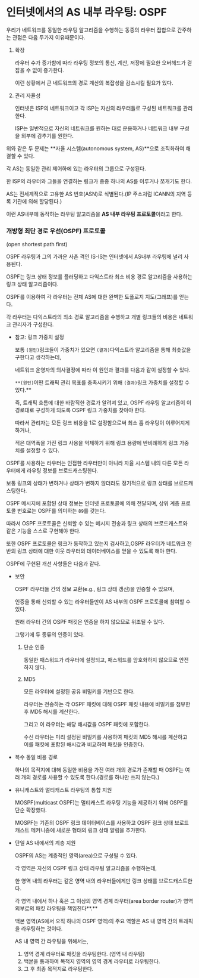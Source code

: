# 인터넷에서의 AS 내부 라우팅: OSPF

우리가 네트워크를 동일한 라우팅 알고리즘을 수행하는 동종의 라우터 집합으로 간주하는 관점은 다음 두가지 이유때문이다.

1. 확장
    
    라우터 수가 증가함에 따라 라우팅 정보의 통신, 계산, 저장에 필요한 오버헤드가 걷잡을 수 없이 증가한다.
    
    이런 상황에서 큰 네트워크의 경로 계산의 복잡성을 감소시킬 필요가 있다.
    
2. 관리 자율성
    
    인터넷은 ISP의 네트워크이고 각 ISP는 자신의 라우터들로 구성된 네트워크를 관리한다.
    
    ISP는 일반적으로 자신의 네트워크를 원하는 대로 운용하거나 네트워크 내부 구성을 외부에 감추기를 원한다.
    

위와 같은 두 문제는 **자율 시스템(autonomous system, AS)**으로 조직화하여 해결할 수 있다. 

각 AS는 동일한 관리 제어하에 있는 라우터의 그룹으로 구성된다.

한 ISP의 라우터와 그들을 연결하는 링크가 종종 하나의 AS를 이루거나 쪼개기도 한다.

AS는 전세계적으로 고유한 AS 번호(ASN)로 식별된다.(IP 주소처럼 ICANN의 지역 등록 기관에 의해 할당된다.)

이런 AS내부에 동작하는 라우팅 알고리즘을 **AS 내부 라우팅 프로토콜**이라고 한다.

### 개방형 최단 경로 우선(OSPF) 프로토콜

(open shortest path first)

OSPF 라우팅과 그의 가까운 사촌 격인 IS-IS는 인터넷에서 AS내부 라우팅에 널리 사용된다.

OSPF는 링크 상태 정보를 플러딩하고 다익스트라 최소 비용 경로 알고리즘을 사용하는 링크 상태 알고리즘이다.

OSPF를 이용하여 각 라우터는 전체 AS에 대한 완벽한 토폴로지 지도(그래프)를 얻는다.

각 라우터는 다익스트라의 최소 경로 알고리즘을 수행하고 개별 링크들의 비용은 네트워크 관리자가 구성한다.

- 참고: 링크 가중치 설정
    
    보통 `(원인)`링크들이 가중치가 있으면 `(결과)`다익스트라 알고리즘을 통해 최솟값을 구한다고 생각하는데,
    
    네트워크 운영자의 의사결정에 따라 이 원인과 결과를 다음과 같이 설정할 수 있다.
    
    `**(원인)`어떤 트래픽 관리 목표를 충족시키기 위해 `(결과)`링크 가중치를 설정할 수 있다.**
    
    즉, 트래픽 흐름에 대한 바람직한 경로가 알려져 있고, OSPF 라우팅 알고리즘이 이 경로대로 구성하게 되도록 OSPF 링크 가중치를 찾아야 한다.
    
    따라서 관리자는 모든 링크 비용을 1로 설정함으로써 최소 홉 라우팅이 이루어지게 하거나,
    
    적은 대역폭을 가진 링크 사용을 억제하기 위해 링크 용량에 반비례하게 링크 가중치를 설정할 수 있다.
    

OSPF를 사용하는 라우터는 인접한 라우터만이 아니라 자율 시스템 내의 다른 모든 라우터에게 라우팅 정보를 브로드캐스팅한다.

보통 링크의 상태가 변하거나 상태가 변하지 않더라도 정기적으로 링크 상태를 브로드캐스팅한다.

OSPF 메시지에 포함된 상태 정보는 인터넷 프로토콜에 의해 전달되며, 상위 계층 프로토콜 번호로는 OSPF를 의미하는 `89`를 갖는다.

따라서 OSPF 프로토콜은 신뢰할 수 있는 메시지 전송과 링크 상태의 브로드캐스트와 같은 기능을 스스로 구현해야 한다.

또한 OSPF 프로토콜은 링크가 동작하고 있는지 검사하고,OSPF 라우터가 네트워크 전반의 링크 상태에 대한 이웃 라우터의 데이터베이스를 얻을 수 있도록 해야 한다.

OSPF에 구현된 개선 사항들은 다음과 같다.

- 보안
    
    OSPF 라우터들 간의 정보 교환(e.g., 링크 상태 갱신)을 인증할 수 있으며,
    
    인증을 통해 신뢰할 수 있는 라우터들만이 AS 내부의 OSPF 프로토콜에 참여할 수 있다.
    
    원래 라우터 간의 OSPF 패킷은 인증을 하지 않으므로 위조될 수 있다.
    
    그렇기에 두 종류의 인증이 있다.
    
    1. 단순 인증
        
        동일한 패스워드가 라우터에 설정되고, 패스워드를 암호화하지 않으므로 안전하지 않다.
        
    2. MD5
        
        모든 라우터에 설정된 공유 비밀키를 기반으로 한다.
        
        라우터는 전송하는 각 OSPF 패킷에 대해 OSPF 패킷 내용에 비밀키를 첨부한 후 MD5 해시를 계산한다.
        
        그리고 이 라우터는 해당 해시값을 OSPF 패킷에 포함한다.
        
        수신 라우터는 미리 설정된 비밀키를 사용하여 패킷의 MD5 해시를 계산하고 이를 패킷에 포함된 해시값과 비교하여 패킷을 인증한다.
        
- 복수 동일 비용 경로
    
    하나의 목적지에 대해 동일한 비용을 가진 여러 개의 경로가 존재할 때 OSPF는 여러 개의 경로를 사용할 수 있도록 한다.(경로를 하나만 쓰지 않는다.)
    
- 유니캐스트와 멀티캐스트 라우팅의 통합 지원
    
    MOSPF(multicast OSPF)는 멀티캐스트 라우팅 기능을 제공하기 위해 OSPF를 단순 확장했다.
    
    MOSPF는 기존의 OSPF 링크 데이터베이스를 사용하고 OSPF 링크 상태 브로드캐스트 메커니즘에 새로운 형태의 링크 상태 알림을 추가한다.
    
- 단일 AS 내에서의 계층 지원
    
    OSPF의 AS는 계층적인 영역(area)으로 구성될 수 있다.
    
    각 영역은 자신의 OSPF 링크 상태 라우팅 알고리즘을 수행하는데,
    
    한 영역 내의 라우터는 같은 영역 내의 라우터들에게만 링크 상태를 브로드캐스트한다.
    
    각 영역 내에서 하나 혹은 그 이상의 영역 경계 라우터(area border router)가 영역 외부로의 패킷 라우팅을 책임진다**.**
    
    백본 영역(AS에서 오직 하나의 OSPF 영역)의 주요 역할은 AS 내 영역 간의 트래픽을 라우팅하는 것이다.
    
    AS 내 영역 간 라우팅을 위해서는,
    
    1. 영역 경계 라우터로 패킷을 라우팅한다. (영역 내 라우팅)
    2. 백본을 통과하여 목적지 영역의 영역 경계 라우터로 라우팅한다.
    3. 그 후 최종 목적지로 라우팅한다.